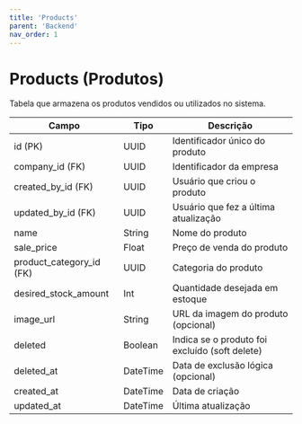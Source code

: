 ```yaml
---
title: 'Products'
parent: 'Backend'
nav_order: 1
---
```



# Products (Produtos)

Tabela que armazena os produtos vendidos ou utilizados no sistema.

| Campo                | Tipo     | Descrição |
|----------------------|---------|-----------|
| id (PK)             | UUID    | Identificador único do produto |
| company_id (FK)     | UUID    | Identificador da empresa |
| created_by_id (FK)  | UUID    | Usuário que criou o produto |
| updated_by_id (FK)  | UUID    | Usuário que fez a última atualização |
| name               | String  | Nome do produto |
| sale_price         | Float   | Preço de venda do produto |
| product_category_id (FK) | UUID | Categoria do produto |
| desired_stock_amount | Int  | Quantidade desejada em estoque |
| image_url          | String  | URL da imagem do produto (opcional) |
| deleted            | Boolean | Indica se o produto foi excluído (soft delete) |
| deleted_at         | DateTime | Data de exclusão lógica (opcional) |
| created_at         | DateTime | Data de criação |
| updated_at         | DateTime | Última atualização |

